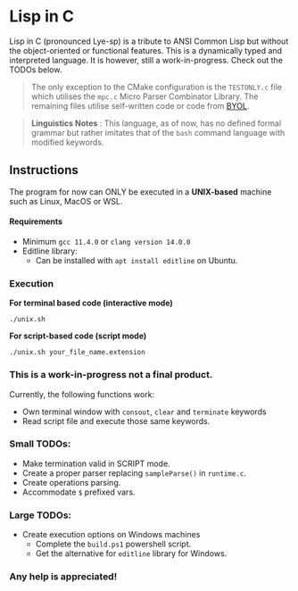 # Lisp in C

Lisp in C (pronounced Lye-sp) is a tribute to ANSI Common Lisp but
without the object-oriented or functional features. This is a dynamically typed and interpreted language. It is however, still a work-in-progress.
Check out the TODOs below.

> The only exception to the CMake configuration is the `TESTONLY.c` file which
> utilises the `mpc.c` Micro Parser Combinator Library. The remaining files utilise self-written code or code from [BYOL](https://www.buildyourownlisp.com/). 

> **Linguistics Notes** : This language, as of now, has no defined formal grammar but rather imitates that of the `bash` command language with
> modified keywords.


## Instructions

The program for now can ONLY be executed in a **UNIX-based** machine such as Linux, MacOS or WSL.

#### Requirements

- Minimum `gcc 11.4.0` or `clang version 14.0.0`
- Editline library:
  - Can be installed with `apt install editline` on Ubuntu.

### Execution

**For terminal based code (interactive mode)**
```shell
./unix.sh
```

**For script-based code (script mode)**
```shell
./unix.sh your_file_name.extension
```

### This is a work-in-progress not a final product.

Currently, the following functions work:

- Own terminal window with `consout`, `clear` and `terminate` keywords
- Read script file and execute those same keywords.

### Small TODOs:

- Make termination valid in SCRIPT mode.
- Create a proper parser replacing `sampleParse()` in `runtime.c`.
- Create operations parsing.
- Accommodate `$` prefixed vars.

### Large TODOs:

- Create execution options on Windows machines
  - Complete the `build.ps1` powershell script.
  - Get the alternative for `editline` library for Windows.
  

### Any help is appreciated!
